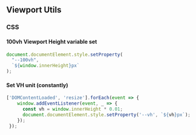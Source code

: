 ## Viewport Utils

### CSS

#### 100vh Viewport Height variable set

```Javascript
document.documentElement.style.setProperty(
  "--100vh",
  `${window.innerHeight}px`
);
```

#### Set VH unit (constantly)

```Javascript
['DOMContentLoaded', 'resize'].forEach(event => {
    window.addEventListener(event, _ => {
      const vh = window.innerHeight * 0.01;
      document.documentElement.style.setProperty('--vh', `${vh}px`);
    });
 });
```
